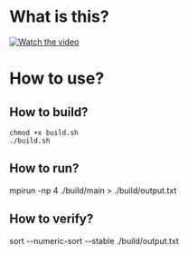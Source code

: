 # What is this?

[![Watch the video](https://img.youtube.com/vi/c0C9mQaxsD4/hqdefault.jpg)](https://youtu.be/c0C9mQaxsD4)

# How to use?

## How to build?

```
chmod +x build.sh
./build.sh
```

## How to run?
mpirun -np 4 ./build/main > ./build/output.txt

## How to verify?
sort --numeric-sort --stable ./build/output.txt